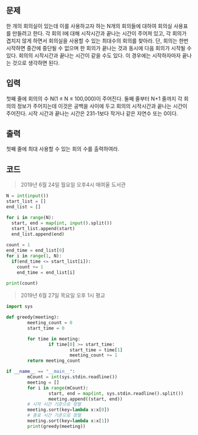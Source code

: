## 문제
한 개의 회의실이 있는데 이를 사용하고자 하는 N개의 회의들에 대하여 회의실 사용표를 만들려고 한다.
각 회의 I에 대해 시작시간과 끝나는 시간이 주어져 있고, 각 회의가 겹치지 않게 하면서 회의실을 사용할 수 있는 최대수의 회의를 찾아라.
단, 회의는 한번 시작하면 중간에 중단될 수 없으며 한 회의가 끝나는 것과 동시에 다음 회의가 시작될 수 있다.
회의의 시작시간과 끝나는 시간이 같을 수도 있다. 이 경우에는 시작하자마자 끝나는 것으로 생각하면 된다.

## 입력
첫째 줄에 회의의 수 N(1 ≤ N ≤ 100,000)이 주어진다.
둘째 줄부터 N+1 줄까지 각 회의의 정보가 주어지는데 이것은 공백을 사이에 두고 회의의 시작시간과 끝나는 시간이 주어진다.
시작 시간과 끝나는 시간은 231-1보다 작거나 같은 자연수 또는 0이다.

## 출력
첫째 줄에 최대 사용할 수 있는 회의 수를 출력하여라.

## 코드
> 2019년 6월 24일 월요일 오후4시 매여울 도서관
```python
N = int(input())
start_list = []
end_list = []

for i in range(N):
  start, end = map(int, input().split())
  start_list.append(start)
  end_list.append(end)
  
count = 1
end_time = end_list[0]
for i in range(1, N):
  if(end_time <= start_list[i]):
    count += 1
    end_time = end_list[i]
    
print(count)
```

> 2019년 6월 27일 목요일 오후 1시 평교
```python
import sys

def greedy(meeting):
        meeting_count = 0
        start_time = 0

        for time in meeting:
                if time[0] >= start_time:
                        start_time = time[1]
                        meeting_count += 1
        return meeting_count

if __name__ == "__main__":
        mCount = int(sys.stdin.readline())
        meeting = []
        for i in range(mCount):
                start, end = map(int, sys.stdin.readline().split())
                meeting.append((start, end))
        # 시작 시간 기준으로 정렬
        meeting.sort(key=lambda x:x[0])
        # 종료 시간 기준으로 정렬
        meeting.sort(key=lambda x:x[1])
        print(greedy(meeting))
```
